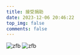 ```yaml
---
title: 接受捐助
date: 2023-12-06 20:46:22
top_img: false
comments: false
---
```


![zfb](/zz_resource/zfb.JPG)
![zfb](/zz_resource/wx.JPG)